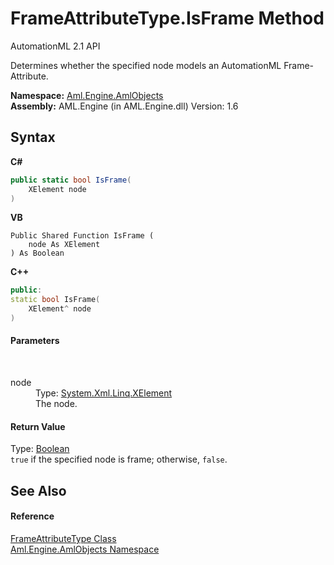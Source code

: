 # FrameAttributeType.IsFrame Method 
AutomationML 2.1 API 

Determines whether the specified node models an AutomationML Frame-Attribute.

**Namespace:**&nbsp;<a href="N_Aml_Engine_AmlObjects">Aml.Engine.AmlObjects</a><br />**Assembly:**&nbsp;AML.Engine (in AML.Engine.dll) Version: 1.6

## Syntax

**C#**<br />
``` C#
public static bool IsFrame(
	XElement node
)
```

**VB**<br />
``` VB
Public Shared Function IsFrame ( 
	node As XElement
) As Boolean
```

**C++**<br />
``` C++
public:
static bool IsFrame(
	XElement^ node
)
```


#### Parameters
&nbsp;<dl><dt>node</dt><dd>Type: <a href="https://docs.microsoft.com/dotnet/api/system.xml.linq.xelement" target="_parent" rel="noopener noreferrer">System.Xml.Linq.XElement</a><br />The node.</dd></dl>

#### Return Value
Type: <a href="https://docs.microsoft.com/dotnet/api/system.boolean" target="_parent" rel="noopener noreferrer">Boolean</a><br />`true` if the specified node is frame; otherwise, `false`.

## See Also


#### Reference
<a href="T_Aml_Engine_AmlObjects_FrameAttributeType">FrameAttributeType Class</a><br /><a href="N_Aml_Engine_AmlObjects">Aml.Engine.AmlObjects Namespace</a><br />